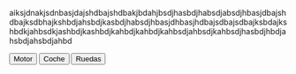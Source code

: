 <!DOCTYPE html>
<html lang="en">
<head>
    <meta charset="UTF-8">
    <meta http-equiv="X-UA-Compatible" content="IE=edge">
    <meta name="viewport" content="width=device-width, initial-scale=1.0">
    <title>Searcher</title>
</head>
<body>
    <div class="container">
        <p>aiksjdnakjsdnbasjdajshdbajshdbakjbdahjbsdjhasbdjhabsdjabsdjhbasjdbajshdbajksdbhajkshbdjahsbdjkasbdjhabsdjhbasjdhbasjhdbajsdbajsdbajksbdajkshbdkjahbsdkjashbdjkashbdjkahbdjkahbdjkahbsdjahbsdjkahbsdjhasbdjhbdjahsbdjahsbdjahbd</p>
 <button class="Motor">Motor</button> <button id="Coche">Coche</button> <button id="Ruedas">Ruedas</button>
 </div>
    <script>
var contenedor = document.querySelector(".container");

contenedor.addEventListener('click', (e) => {
    if(e.target.classList.contains("Motor")){
        var alerta = confirm("Vas a acceder a : https://www.motorpasion.com/");
        if(alerta === true){
             window.location = 'https://www.motorpasion.com/'
        }else{
            new Audio('info.mp3').play();
        }
    }
})

    </script>
